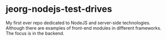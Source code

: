 # jeorg-nodejs-test-drives
My first ever repo dedicated to NodeJS and server-side technologies. Although there are examples of front-end modules in different frameworks. The focus is in the backend. 
